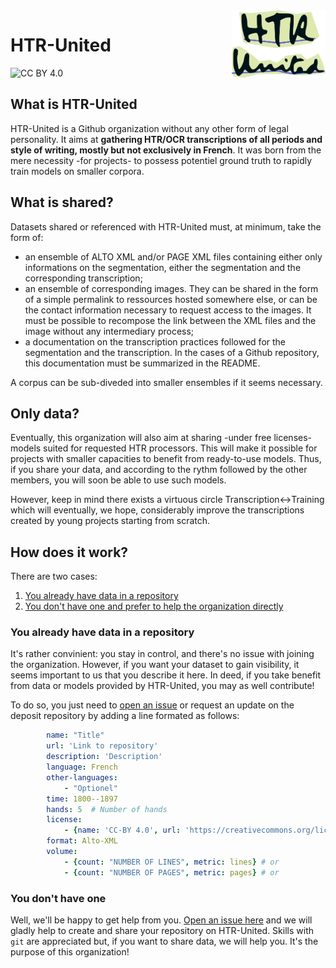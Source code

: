 <img src="https://raw.githubusercontent.com/HTR-United/htr-united.github.io/master/assets/images/logo_htr-united.png" width=150 align=right>

HTR-United
=========

![CC BY 4.0](https://img.shields.io/badge/license-CC--BY-lightgrey)

## What is HTR-United
HTR-United is a Github organization without any other form of legal personality. It aims at **gathering HTR/OCR transcriptions of all periods and style of writing, mostly but not exclusively in French**. It was born from the mere necessity -for projects- to possess potentiel ground truth to rapidly train models on smaller corpora.

## What is shared?

Datasets shared or referenced with HTR-United must, at minimum, take the form of:
- an ensemble of ALTO XML and/or PAGE XML files containing either only informations on the segmentation, either the segmentation and the corresponding transcription;
- an ensemble of corresponding images. They can be shared in the form of a simple permalink to ressources hosted somewhere else, or can be the contact information necessary to request access to the images. It must be possible to recompose the link between the XML files and the image without any intermediary process;
- a documentation on the transcription practices followed for the segmentation and the transcription. In the cases of a Github repository, this documentation must be summarized in the README.

A corpus can be sub-diveded into smaller ensembles if it seems necessary.


## Only data?

Eventually, this organization will also aim at sharing -under free licenses- models suited for requested HTR processors. This will make it possible for projects with smaller capacities to benefit from ready-to-use models. Thus, if you share your data, and according to the rythm followed by the other members, you will soon be able to use such models.

However, keep in mind there exists a virtuous circle Transcription<->Training which will eventually, we hope, considerably improve the transcriptions created by young projects starting from scratch.

## How does it work?
There are two cases:
1. [You already have data in a repository](#you-already-have-data-in-a-repository)
2. [You don't have one and prefer to help the organization directly](#you-dont-have-one)
    
### You already have data in a repository
It's rather convinient: you stay in control, and there's no issue with joining the organization. However, if you want your dataset to gain visibility, it seems important to us that you describe it here. In deed, if you take benefit from data or models provided by HTR-United, you may as well contribute!

To do so, you just need to [open an issue](https://github.com/HTR-United/htr-united/issues/new) or request an update on the deposit repository by adding a line formated as follows:

```yaml
        name: "Title"
        url: 'Link to repository'
        description: 'Description'
        language: French
        other-languages:
            - "Optionel"
        time: 1800--1897
        hands: 5  # Number of hands
        license:
            - {name: 'CC-BY 4.0', url: 'https://creativecommons.org/licenses/by/4.0/'} # Of course, you can change the licence
        format: Alto-XML
        volume:
            - {count: "NUMBER OF LINES", metric: lines} # or
            - {count: "NUMBER OF PAGES", metric: pages} # or
```

### You don't have one
Well, we'll be happy to get help from you. [Open an issue here](https://github.com/HTR-United/htr-united/issues/new) and we will gladly help to create and share your repository on HTR-United. Skills with `git` are appreciated but, if you want to share data, we will help you. It's the purpose of this organization!
